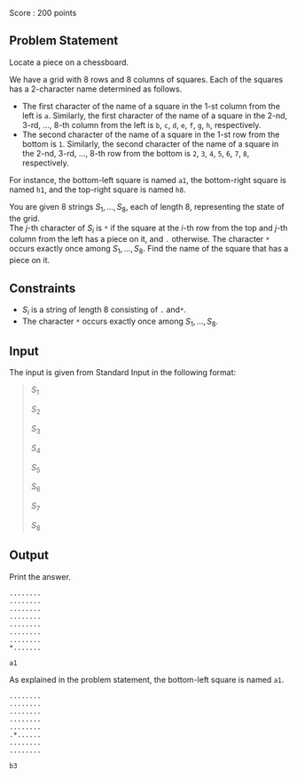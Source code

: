 Score : $200$ points

## Problem Statement

Locate a piece on a chessboard.

We have a grid with $8$ rows and $8$ columns of squares. Each of the squares has a $2$-character name determined as follows.

- The first character of the name of a square in the $1$-st column from the left is `a`. Similarly, the first character of the name of a square in the $2$-nd, $3$-rd, $\ldots$, $8$-th column from the left is `b`, `c`, `d`, `e`, `f`, `g`, `h`, respectively.
- The second character of the name of a square in the $1$-st row from the bottom is `1`. Similarly, the second character of the name of a square in the $2$-nd, $3$-rd, $\ldots$, $8$-th row from the bottom is `2`, `3`, `4`, `5`, `6`, `7`, `8`, respectively.

For instance, the bottom-left square is named `a1`, the bottom-right square is named `h1`, and the top-right square is named `h8`.

You are given $8$ strings $S_1,\ldots,S_8$, each of length $8$, representing the state of the grid.<br>
The $j$-th character of $S_i$ is `*` if the square at the $i$-th row from the top and $j$-th column from the left has a piece on it, and `.` otherwise.
The character `*` occurs exactly once among $S_1,\ldots,S_8$.
Find the name of the square that has a piece on it.

## Constraints

- $S_i$ is a string of length $8$ consisting of `.` and`*`.
- The character `*` occurs exactly once among $S_1,\ldots,S_8$.

## Input

The input is given from Standard Input in the following format:

> $S_1$
> 
> $S_2$
> 
> $S_3$
> 
> $S_4$
> 
> $S_5$
> 
> $S_6$
> 
> $S_7$
> 
> $S_8$

## Output

Print the answer.

```input1
........
........
........
........
........
........
........
*.......
```

```output1
a1
```

As explained in the problem statement, the bottom-left square is named `a1`.

```input2
........
........
........
........
........
.*......
........
........
```

```output2
b3
```